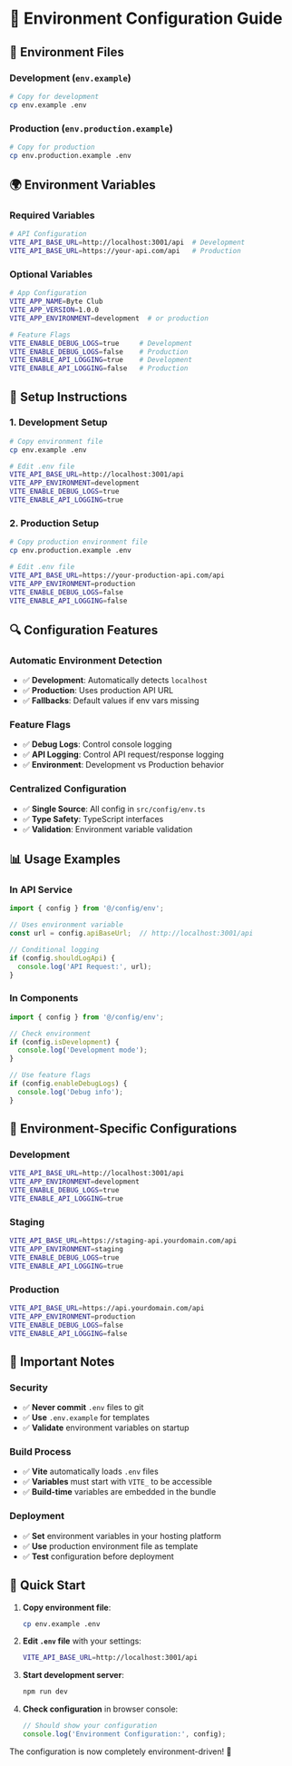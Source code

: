 # 🔧 Environment Configuration Guide

## 📁 **Environment Files**

### **Development** (`env.example`)
```bash
# Copy for development
cp env.example .env
```

### **Production** (`env.production.example`)
```bash
# Copy for production
cp env.production.example .env
```

## 🌍 **Environment Variables**

### **Required Variables**
```bash
# API Configuration
VITE_API_BASE_URL=http://localhost:3001/api  # Development
VITE_API_BASE_URL=https://your-api.com/api   # Production
```

### **Optional Variables**
```bash
# App Configuration
VITE_APP_NAME=Byte Club
VITE_APP_VERSION=1.0.0
VITE_APP_ENVIRONMENT=development  # or production

# Feature Flags
VITE_ENABLE_DEBUG_LOGS=true     # Development
VITE_ENABLE_DEBUG_LOGS=false    # Production
VITE_ENABLE_API_LOGGING=true    # Development
VITE_ENABLE_API_LOGGING=false   # Production
```

## 🚀 **Setup Instructions**

### **1. Development Setup**
```bash
# Copy environment file
cp env.example .env

# Edit .env file
VITE_API_BASE_URL=http://localhost:3001/api
VITE_APP_ENVIRONMENT=development
VITE_ENABLE_DEBUG_LOGS=true
VITE_ENABLE_API_LOGGING=true
```

### **2. Production Setup**
```bash
# Copy production environment file
cp env.production.example .env

# Edit .env file
VITE_API_BASE_URL=https://your-production-api.com/api
VITE_APP_ENVIRONMENT=production
VITE_ENABLE_DEBUG_LOGS=false
VITE_ENABLE_API_LOGGING=false
```

## 🔍 **Configuration Features**

### **Automatic Environment Detection**
- ✅ **Development**: Automatically detects `localhost`
- ✅ **Production**: Uses production API URL
- ✅ **Fallbacks**: Default values if env vars missing

### **Feature Flags**
- ✅ **Debug Logs**: Control console logging
- ✅ **API Logging**: Control API request/response logging
- ✅ **Environment**: Development vs Production behavior

### **Centralized Configuration**
- ✅ **Single Source**: All config in `src/config/env.ts`
- ✅ **Type Safety**: TypeScript interfaces
- ✅ **Validation**: Environment variable validation

## 📊 **Usage Examples**

### **In API Service**
```typescript
import { config } from '@/config/env';

// Uses environment variable
const url = config.apiBaseUrl;  // http://localhost:3001/api

// Conditional logging
if (config.shouldLogApi) {
  console.log('API Request:', url);
}
```

### **In Components**
```typescript
import { config } from '@/config/env';

// Check environment
if (config.isDevelopment) {
  console.log('Development mode');
}

// Use feature flags
if (config.enableDebugLogs) {
  console.log('Debug info');
}
```

## 🔧 **Environment-Specific Configurations**

### **Development**
```bash
VITE_API_BASE_URL=http://localhost:3001/api
VITE_APP_ENVIRONMENT=development
VITE_ENABLE_DEBUG_LOGS=true
VITE_ENABLE_API_LOGGING=true
```

### **Staging**
```bash
VITE_API_BASE_URL=https://staging-api.yourdomain.com/api
VITE_APP_ENVIRONMENT=staging
VITE_ENABLE_DEBUG_LOGS=true
VITE_ENABLE_API_LOGGING=true
```

### **Production**
```bash
VITE_API_BASE_URL=https://api.yourdomain.com/api
VITE_APP_ENVIRONMENT=production
VITE_ENABLE_DEBUG_LOGS=false
VITE_ENABLE_API_LOGGING=false
```

## 🚨 **Important Notes**

### **Security**
- ✅ **Never commit** `.env` files to git
- ✅ **Use** `.env.example` for templates
- ✅ **Validate** environment variables on startup

### **Build Process**
- ✅ **Vite** automatically loads `.env` files
- ✅ **Variables** must start with `VITE_` to be accessible
- ✅ **Build-time** variables are embedded in the bundle

### **Deployment**
- ✅ **Set** environment variables in your hosting platform
- ✅ **Use** production environment file as template
- ✅ **Test** configuration before deployment

## 🎯 **Quick Start**

1. **Copy environment file**:
   ```bash
   cp env.example .env
   ```

2. **Edit `.env` file** with your settings:
   ```bash
   VITE_API_BASE_URL=http://localhost:3001/api
   ```

3. **Start development server**:
   ```bash
   npm run dev
   ```

4. **Check configuration** in browser console:
   ```javascript
   // Should show your configuration
   console.log('Environment Configuration:', config);
   ```

The configuration is now completely environment-driven! 🎉
